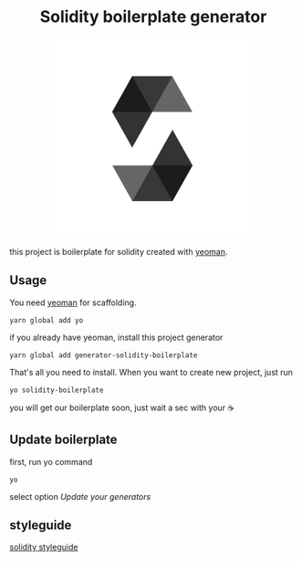 <div align="center">
<h1>Solidity boilerplate generator</h1>

<a href="https://www.emojione.com/emoji/1f436">
    <img height="350" width="350" alt="solidity_logo" src="https://github.com/20Scoops-CNX/solidity-boilerplate/blob/master/arts/solidity_logo.png" />
</a>

</div>

this project is boilerplate for solidity created with [yeoman](http://yeoman.io/).

## Usage

You need [yeoman](http://yeoman.io/) for scaffolding.

```
yarn global add yo
```

if you already have yeoman, install this project generator

```
yarn global add generator-solidity-boilerplate
```

That's all you need to install. When you want to create new project, just run

```
yo solidity-boilerplate
```

you will get our boilerplate soon, just wait a sec with your ☕


## Update boilerplate

first, run yo command

```
yo
```

select option _Update your generators_


## styleguide

[solidity styleguide](https://solidity.readthedocs.io/en/v0.4.24/style-guide.html)
